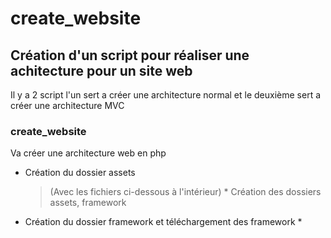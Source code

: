 # create_website

## Création d'un script pour réaliser une achitecture pour un site web

Il y a 2 script l'un sert a créer une architecture normal et le deuxième sert a créer une architecture MVC

### create_website

Va créer une architecture web en php

* Création du dossier assets
    > (Avec les fichiers ci-dessous à l'intérieur)
        * Création des dossiers assets, framework
* Création du dossier framework et téléchargement des framework
        * 